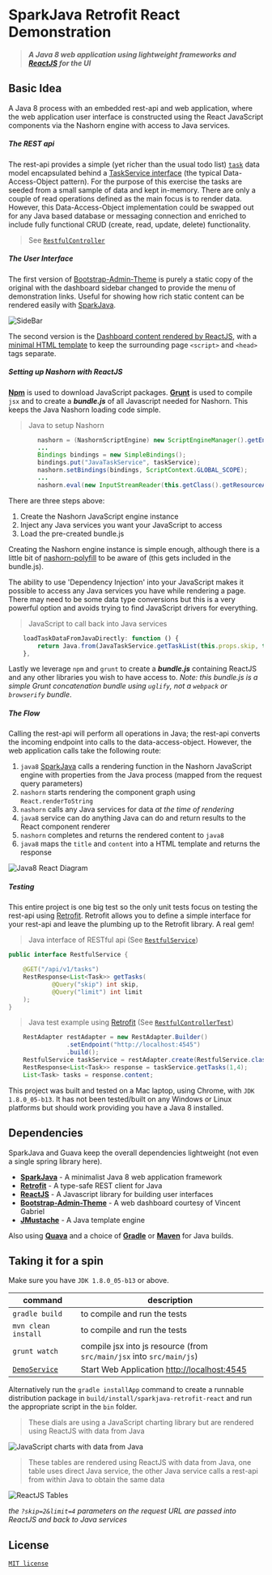 # SparkJava Retrofit React Demonstration

> ___A Java 8 web application using lightweight frameworks and [ReactJS](https://facebook.github.io/react/) for the UI___



## Basic Idea

A Java 8 process with an embedded rest-api and web application, where the web application user interface is constructed using the React JavaScript components via the Nashorn engine with access to Java services.


##### The REST api

The rest-api provides a simple (yet richer than the usual todo list) [`task`](src/main/java/me/roybailey/model/Task.java) data model encapsulated behind a [TaskService interface](src/main/java/me/roybailey/service/TaskService.java) (the typical Data-Access-Object pattern).  For the purpose of this exercise the tasks are seeded from a small sample of data and kept in-memory.  There are only a couple of read operations defined as the main focus is to render data.  However, this Data-Access-Object implementation could be swapped out for any Java based database or messaging connection and enriched to include fully functional CRUD (create, read, update, delete) functionality.

> See [`RestfulController`](src/main/java/me/roybailey/http/RestfulController.java)


##### The User Interface

The first version of [Bootstrap-Admin-Theme](https://github.com/VinceG/Bootstrap-Admin-Theme) is purely a static copy of the original with the dashboard sidebar changed to provide the menu of demonstration links.  Useful for showing how rich static content can be rendered easily with [SparkJava](http://sparkjava.com/).

![SideBar](docs/sidebar.png)

The second version is the [Dashboard content rendered by ReactJS](src/main/jsx/dashboard.jsx), with a [minimal HTML template](src/main/resources/webapp/assets/dashboard.html) to keep the surrounding page `<script>` and `<head>` tags separate.


##### Setting up Nashorn with ReactJS

**[Npm](https://www.npmjs.com/)** is used to download JavaScript packages.  **[Grunt](http://gruntjs.com/)** is used to compile `jsx` and to create a ***bundle.js*** of all Javascript needed for Nashorn.  This keeps the Java Nashorn loading code simple.

> Java to setup Nashorn

```Java
        nashorn = (NashornScriptEngine) new ScriptEngineManager().getEngineByName("nashorn");
		...
        Bindings bindings = new SimpleBindings();
        bindings.put("JavaTaskService", taskService);
        nashorn.setBindings(bindings, ScriptContext.GLOBAL_SCOPE);
        ...
        nashorn.eval(new InputStreamReader(this.getClass().getResourceAsStream("/webapp/bundle.min.js")));
```

There are three steps above:

1. Create the Nashorn JavaScript engine instance
1. Inject any Java services you want your JavaScript to access
1. Load the pre-created bundle.js

Creating the Nashorn engine instance is simple enough, although there is a little bit of [nashorn-polyfill](src/main/js/nashorn-polyfill.js) to be aware of (this gets included in the bundle.js).

The ability to use 'Dependency Injection' into your JavaScript makes it possible to access any Java services you have while rendering a page.  There may need to be some data type conversions but this is a very powerful option and avoids trying to find JavaScript drivers for everything.

> JavaScript to call back into Java services

```JavaScript
    loadTaskDataFromJavaDirectly: function () {
        return Java.from(JavaTaskService.getTaskList(this.props.skip, this.props.limit));
    },
```

Lastly we leverage `npm` and `grunt` to create a ***bundle.js*** containing ReactJS and any other libraries you wish to have access to.  *Note: this bundle.js is a simple Grunt concatenation bundle using `uglify`, not a `webpack` or `browserify` bundle*.


##### The Flow

Calling the rest-api will perform all operations in Java; the rest-api converts the incoming endpoint into calls to the data-access-object.  However, the web application calls take the following route:

1. `java8` [SparkJava](http://sparkjava.com/) calls a rendering function in the Nashorn JavaScript engine with properties from the Java process (mapped from the request query parameters)
1. `nashorn` starts rendering the component graph using `React.renderToString`
1. `nashorn` calls any Java services for data *at the time of rendering*
1. `java8` service can do anything Java can do and return results to the React component renderer
1. `nashorn` completes and returns the rendered content to `java8`
1. `java8` maps the `title` and `content` into a HTML template and returns the response 

![Java8 React Diagram](docs/java8react.png)


##### Testing

This entire project is one big test so the only unit tests focus on testing the rest-api using [Retrofit](http://square.github.io/retrofit/).  Retrofit allows you to define a simple interface for your rest-api and leave the plumbing up to the Retrofit library.  A real gem!

> Java interface of RESTful api (See [`RestfulService`](src/main/java/me/roybailey/http/RestfulService))

```Java
public interface RestfulService {

    @GET("/api/v1/tasks")
    RestResponse<List<Task>> getTasks(
            @Query("skip") int skip,
            @Query("limit") int limit
    );
}
```

> Java test example using [Retrofit](http://square.github.io/retrofit/) (See [`RestfulControllerTest`](src/test/java/me/roybailey/http/RestfulControllerTest))

```Java
    RestAdapter restAdapter = new RestAdapter.Builder()
                .setEndpoint("http://localhost:4545")
                .build();
    RestfulService taskService = restAdapter.create(RestfulService.class);
    RestResponse<List<Task>> response = taskService.getTasks(1,4);
    List<Task> tasks = response.content;
```


This project was built and tested on a Mac laptop, using Chrome, with `JDK 1.8.0_05-b13`.  It has not been tested/built on any Windows or Linux platforms but should work providing you have a Java 8 installed.


## Dependencies

SparkJava and Guava keep the overall dependencies lightweight (not even a single spring library here).


* **[SparkJava](http://sparkjava.com/)** - A minimalist Java 8 web application framework
* **[Retrofit](http://square.github.io/retrofit/)** - A type-safe REST client for Java
* **[ReactJS](http://facebook.github.io/react/)** - A Javascript library for building user interfaces
* **[Bootstrap-Admin-Theme](https://github.com/VinceG/Bootstrap-Admin-Theme)** - A web dashboard courtesy of Vincent Gabriel
* **[JMustache](https://github.com/samskivert/jmustache)** - A Java template engine

Also using **[Quava](https://code.google.com/p/guava-libraries/)** and a choice of **[Gradle](http://gradle)** or **[Maven](http://maven.apache.org)** for Java builds.


## Taking it for a spin

Make sure you have `JDK 1.8.0_05-b13` or above.

command | description
--------|------------
`gradle build` | to compile and run the tests
`mvn clean install` | to compile and run the tests
`grunt watch` | compile jsx into js resource (from `src/main/jsx` into `src/main/js`)
[`DemoService`](src/main/java/me/roybailey/http/DemoService.java) | Start Web Application [http://localhost:4545](http://localhost:4545)

Alternatively run the `gradle installApp` command to create a runnable distribution package in `build/install/sparkjava-retrofit-react` and run the appropriate script in the `bin` folder.

> These dials are using a JavaScript charting library but are rendered using ReactJS with data from Java

![JavaScript charts with data from Java](docs/dials.png)

> These tables are rendered using ReactJS with data from Java, one table uses direct Java service, the other Java service calls a rest-api from within Java to obtain the same data

![ReactJS Tables](docs/tables.png)

_the `?skip=2&limit=4` parameters on the request URL are passed into ReactJS and back to Java services_


## License

[`MIT license`](LICENSE)
